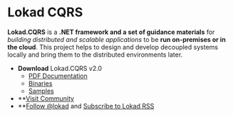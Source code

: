 Lokad CQRS
==========

**Lokad.CQRS** is a **.NET framework and a set of guidance materials** for _building distributed and scalable applications_ to be **run on-premises or in the cloud**. This project helps to design and develop decoupled systems locally and bring them to the distributed environments later.


* **Download** Lokad.CQRS v2.0
  * [PDF Documentation](https://github.com/downloads/Lokad/Lokad.CQRS/Lokad.CQRS-v2.0.pdf)
  * [Binaries](https://github.com/downloads/Lokad/Lokad.CQRS/Lokad.CQRS-2.0.69.0.zip)
  * [Samples](https://github.com/downloads/Lokad/Lokad.CQRS/Lokad.CQRS-v2.0.69.0-Samples.zip)
* **[Visit Community](http://groups.google.com/group/lokad)
* **[Follow @lokad](http://twitter.com/lokad) and [Subscribe to Lokad RSS](http://feeds.feedburner.com/lokad/)
